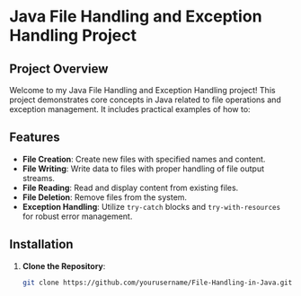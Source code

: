 # Java File Handling and Exception Handling Project

## Project Overview

Welcome to my Java File Handling and Exception Handling project! This project demonstrates core concepts in Java related to file operations and exception management. It includes practical examples of how to:

## Features

- **File Creation**: Create new files with specified names and content.
- **File Writing**: Write data to files with proper handling of file output streams.
- **File Reading**: Read and display content from existing files.
- **File Deletion**: Remove files from the system.
- **Exception Handling**: Utilize `try-catch` blocks and `try-with-resources` for robust error management.


## Installation

1. **Clone the Repository**:
   ```sh
   git clone https://github.com/yourusername/File-Handling-in-Java.git
